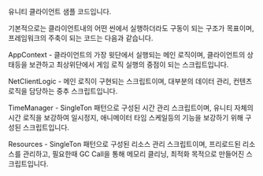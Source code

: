 유니티 클라이언트 샘플 코드입니다.

기본적으로는 클라이언트내의 어떤 씬에서 실행하더라도 구동이 되는 구조가 목표이며, 프레임워크의 주축이 되는 코드는 다음과 같습니다.

AppContext - 클라이언트의 가장 윗단에서 실행되는 메인 로직이며, 클라이언트의 상태등을 보관하고 최상위단에서 게임 로직 실행의 중점이 되는 스크립트입니다.

NetClientLogic - 메인 로직이 구현되는 스크립트이며, 대부분의 데이터 관리, 컨텐츠 로직을 담당하는 중추 스크립트입니다.

TimeManager - SingleTon 패턴으로 구성된 시간 관리 스크립트이며, 유니티 자체의 시간 로직을 보강하여 일시정지, 애니메이터 타임 스케일등의 기능을 보강하기 위해 구성된 스크립트입니다.

Resources - SingleTon 패턴으로 구성된 리소스 관리 스크립트이며, 프리로드된 리소스를 관리하고, 필요한때 GC Call을 통해 메모리 클리닝, 최적화 목적으로 만들어진 스크립트입니다.

